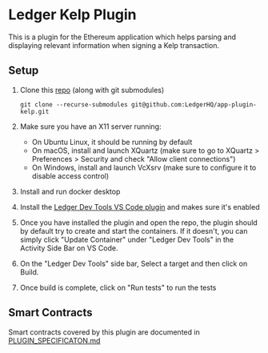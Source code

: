 # Ledger Kelp Plugin 

This is a plugin for the Ethereum application which helps parsing and displaying relevant information when signing a Kelp transaction.

## Setup

1. Clone this [repo](git@github.com:LedgerHQ/app-plugin-kelp.git) (along with git submodules)
    ```shell
    git clone --recurse-submodules git@github.com:LedgerHQ/app-plugin-kelp.git
    ```

2. Make sure you have an X11 server running:
    - On Ubuntu Linux, it should be running by default
    - On macOS, install and launch XQuartz (make sure to go to XQuartz > Preferences > Security and check "Allow client connections")
    - On Windows, install and launch VcXsrv (make sure to configure it to disable access control)

3. Install and run docker desktop

4. Install the [Ledger Dev Tools VS Code plugin](https://marketplace.visualstudio.com/items?itemName=LedgerHQ.ledger-dev-tools&ssr=false#overview) and makes sure it's enabled

5. Once you have installed the plugin and open the repo, the plugin should by default try to create and start the containers. If it doesn't, you can simply click "Update Container" under "Ledger Dev Tools" in the Activity Side Bar on VS Code.

6. On the "Ledger Dev Tools" side bar, Select a target and then click on Build.

7. Once build is complete, click on "Run tests" to run the tests


## Smart Contracts

Smart contracts covered by this plugin are documented in [PLUGIN_SPECIFICATON.md](https://github.com/LedgerHQ/app-plugin-kelp/blob/develop/PLUGIN_SPECIFICATION.md)
